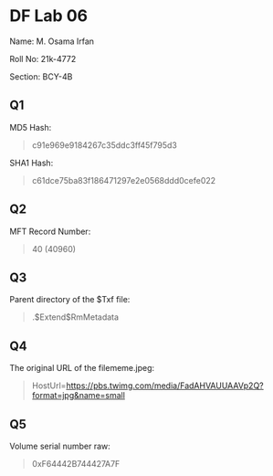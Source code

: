 # DF Lab 06
Name: M. Osama Irfan

Roll No: 21k-4772

Section: BCY-4B
## Q1
MD5 Hash:
> c91e969e9184267c35ddc3ff45f795d3

SHA1 Hash:
> c61dce75ba83f186471297e2e0568ddd0cefe022

## Q2
MFT Record Number: 
> 40 (40960)

## Q3
Parent directory of the $Txf file:
> .\$Extend\$RmMetadata

## Q4
The original URL of the filememe.jpeg:
> HostUrl=https://pbs.twimg.com/media/FadAHVAUUAAVp2Q?format=jpg&name=small

## Q5
Volume serial number raw:
> 0xF64442B744427A7F 
